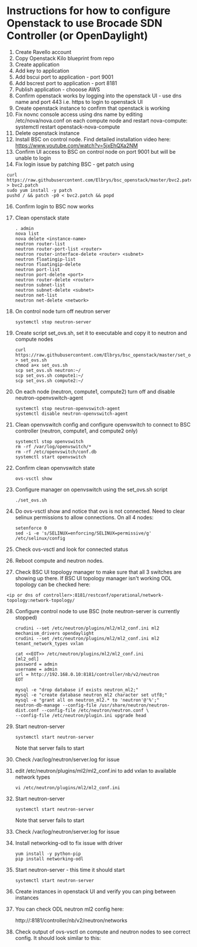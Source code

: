 # Instructions for how to configure Openstack to use Brocade SDN Controller (or OpenDaylight)
1. Create Ravello account
2. Copy Openstack Kilo blueprint from repo
3. Create application
4. Add key to application
5. Add bscui port to application - port 9001
6. Add bscrest port to application - port 8181
7. Publish application - chooose AWS
9. Confirm openstack works by logging into the openstack UI - use dns name and port 443 i.e. https to login to openstack UI
10. Create openstack instance to confirm that openstack is working
11. Fix novnc console access using dns name by editing /etc/nova/nova.conf on each compute node and restart nova-compute: systemctl restart openstack-nova-compute
12. Delete openstack instance
13. Install BSC on control node.  Find detailed installation video here: https://www.youtube.com/watch?v=5jxEhQXa2NM
14. Confirm UI access to BSC on control node on port 9001 but will be unable to login
15. Fix login issue by patching BSC - get patch using
   
   ``` 
   curl https://raw.githubusercontent.com/Elbrys/bsc_openstack/master/bvc2.patch > bvc2.patch 
   sudo yum install -y patch
   pushd / && patch -p0 < bvc2.patch && popd
   ```

16. Confirm login to BSC now works
17. Clean openstack state
    
    ```
    . admin
    nova list
    nova delete <instance-name>
    neutron router-list
    neutron router-port-list <router>
    neutron router-interface-delete <router> <subnet>
    neutron floatingip-list
    neutron floatingip-delete
    neutron port-list
    neutron port-delete <port>
    neutron router-delete <router>
    neutron subnet-list
    neutron subnet-delete <subnet>
    neutron net-list
    neutron net-delete <network>
    ```

18. On control node turn off neutron server

    ```
    systemctl stop neutron-server
    ```

19. Create script set_ovs.sh, set it to executable and copy it to neutron and compute nodes

    ```
    curl https://raw.githubusercontent.com/Elbrys/bsc_openstack/master/set_ovs.sh > set_ovs.sh
    chmod a+x set_ovs.sh
    scp set_ovs.sh neutron:~/
    scp set_ovs.sh compute1:~/
    scp set_ovs.sh compute2:~/
    ```

20. On each node (neutron, compute1, compute2) turn off and disable neutron-openvswitch-agent

    ```
    systemctl stop neutron-openvswitch-agent
    systemctl disable neutron-openvswitch-agent
    ```

21. Clean openvswitch config and configure openvswitch to connect to BSC controller (neutron, compute1, and compute2 only)

    ```
    systemctl stop openvswitch
    rm -rf /var/log/openvswitch/*
    rm -rf /etc/openvswitch/conf.db
    systemctl start openvswitch
    ```

22. Confirm clean openvswitch state

    ```
    ovs-vsctl show
    ```

23. Configure manager on openvswitch using the set_ovs.sh script
    
    ```
    ./set_ovs.sh
    ```

24. Do ovs-vsctl show and notice that ovs is not connected.  Need to clear selinux permissions to allow connections.  On all 4 nodes:

    ```
    setenforce 0
    sed -i -e 's/SELINUX=enforcing/SELINUX=permissive/g' /etc/selinux/config
    ```

25. Check ovs-vsctl and look for connected status
26. Reboot compute and neutron nodes.
27. Check BSC UI topology manager to make sure that all 3 switches are showing up there.
If BSC UI topology manager isn't working ODL topology can be checked here:

   ```
   <ip or dns of controller>:8181/restconf/operational/network-topology:network-topology/
   ```

28. Configure control node to use BSC (note neutron-server is currently stopped)

    ```
    crudini --set /etc/neutron/plugins/ml2/ml2_conf.ini ml2 mechanism_drivers opendaylight 
    crudini --set /etc/neutron/plugins/ml2/ml2_conf.ini ml2 tenant_network_types vxlan

    cat <<EOT>> /etc/neutron/plugins/ml2/ml2_conf.ini 
    [ml2_odl]
    password = admin
    username = admin
    url = http://192.168.0.10:8181/controller/nb/v2/neutron
    EOT

    mysql -e "drop database if exists neutron_ml2;"
    mysql -e "create database neutron_ml2 character set utf8;"
    mysql -e "grant all on neutron_ml2.* to 'neutron'@'%';"
    neutron-db-manage --config-file /usr/share/neutron/neutron-dist.conf --config-file /etc/neutron/neutron.conf \
    --config-file /etc/neutron/plugin.ini upgrade head
    ```

29. Start neutron-server

    ```
    systemctl start neutron-server
    ```
    Note that server fails to start

30. Check /var/log/neutron/server.log for issue
31. edit /etc/neutron/plugins/ml2/ml2_conf.ini to add vxlan to available network types

    ```
    vi /etc/neutron/plugins/ml2/ml2_conf.ini
    ```

32. Start neutron-server
    
    ```
    systemctl start neutron-server
    ```
    Note that server fails to start

33. Check /var/log/neutron/server.log for issue
34. Install networking-odl to fix issue with driver

    ```
    yum install -y python-pip
    pip install networking-odl
    ```

35. Start neutron-server - this time it should start

    ```
    systemctl start neutron-server 
    ```

36. Create instances in openstack UI and verify you can ping between instances
37. You can check ODL neutron ml2 config here:
    
    http://<dns or ip of server>:8181/controller/nb/v2/neutron/networks

39. Check output of ovs-vsctl on compute and neutron nodes to see correct config.  It should look similar to this:

